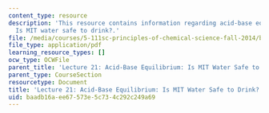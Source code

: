```yaml
---
content_type: resource
description: 'This resource contains information regarding acid-base equilibrium:
  Is MIT water safe to drink?.'
file: /media/courses/5-111sc-principles-of-chemical-science-fall-2014/baadb16aee67573e5c734c292c249a69_MIT5_111F14_Lec21.pdf
file_type: application/pdf
learning_resource_types: []
ocw_type: OCWFile
parent_title: 'Lecture 21: Acid-Base Equilibrium: Is MIT Water Safe to Drink?'
parent_type: CourseSection
resourcetype: Document
title: 'Lecture 21: Acid-Base Equilibrium: Is MIT Water Safe to Drink?'
uid: baadb16a-ee67-573e-5c73-4c292c249a69
---
```

